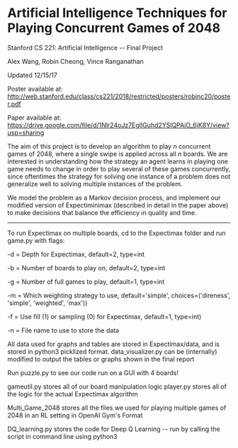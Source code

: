 # Artificial Intelligence Techniques for Playing Concurrent Games of 2048

Stanford CS 221: Artificial Intelligence -- Final Project

Alex Wang, Robin Cheong, Vince Ranganathan

Updated 12/15/17

Poster available at: http://web.stanford.edu/class/cs221/2018/restricted/posters/robinc20/poster.pdf

Paper available at: https://drive.google.com/file/d/1Nlr24oJz7EglIGuhd2YSlQPAiO_6jK8Y/view?usp=sharing


The aim of this project is to develop an algorithm to play _n_ concurrent games of 2048, where a single swipe is applied across all _n_ boards. We are interested in understanding how the strategy an agent learns in playing one game needs to change in order to play several of these games concurrently, since oftentimes the strategy for solving one instance of a problem does not generalize well to solving multiple instances of the problem.

We model the problem as a Markov decision process, and implement our modified version of Expectiminimax (described in detail in the paper above) to make decisions that balance the efficiency in quality and time.

----------------------------------------

To run Expectimax on multiple boards, cd to the Expectimax folder and run game.py with flags:  

  -d = Depth for Expectimax, default=2, type=int  

  -b = Number of boards to play on, default=2, type=int  

  -g = Number of full games to play, default=1, type=int  

  -m = Which weighting strategy to use, default='simple', choices=('direness', 'simple', 'weighted', 'max'))  

  -f = Use fill (1) or sampling (0) for Expectimax, default=1, type=int)  

  -n = File name to use to store the data  

  
All data used for graphs and tables are stored in Expectimax/data, and is stored in python3 picklized format.
data_visualizer.py can be (internally) modified to output the tables or graphs shown in the final report  

Run puzzle.py to see our code run on a GUI with 4 boards!  

gameutil.py stores all of our board manipulation logic
player.py stores all of the logic for the actual Expectimax algorithm  

Multi_Game_2048 stores all the files we used for playing multiple games of 2048 in an RL setting in OpenAI Gym's Format  

DQ_learning.py stores the code for Deep Q Learning -- run by calling the script in command line using python3   
